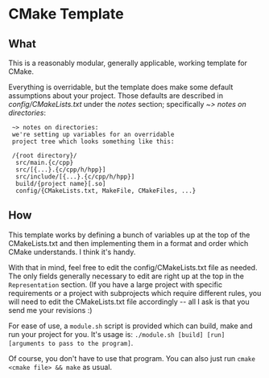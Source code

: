 # CMake Template

## What

This is a reasonably modular, generally applicable, working template for CMake. 

Everything is overridable, but the template does make some default assumptions about your project. Those defaults are described in *config/CMakeLists.txt* under the *notes* section; specifically *~> notes on directories*:

```
 ~> notes on directories:
 we're setting up variables for an overridable 
 project tree which looks something like this:

 /{root directory}/
  src/main.{c/cpp}
  src/[{...}.{c/cpp/h/hpp}]
  src/include/[{...}.{c/cpp/h/hpp}]
  build/{project name}[.so]
  config/{CMakeLists.txt, MakeFile, CMakeFiles, ...}

```

## How

This template works by defining a bunch of variables up at the top of the CMakeLists.txt and then implementing them in a format and order which CMake understands. I think it's handy.

With that in mind, feel free to edit the config/CMakeLists.txt file as needed. The only fields generally necessary to edit are right up at the top in the `Representation` section. (If you have a large project with specific requirements or a project with subprojects which require different rules, you will need to edit the CMakeLists.txt file accordingly -- all I ask is that you send me your revisions :)

For ease of use, a `module.sh` script is provided which can build, make and run your project for you. It's usage is: `./module.sh [build] [run] [arguments to pass to the program]`.

Of course, you don't have to use that program. You can also just run `cmake <cmake file> && make` as usual.

